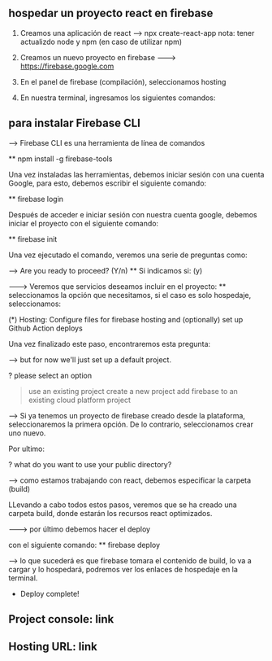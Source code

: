 ## hospedar un proyecto react en firebase 

1. Creamos una aplicación de react
   --> npx create-react-app
   nota: tener actualizdo node y npm (en caso de utilizar npm)

2. Creamos un nuevo proyecto en firebase
   ---> https://firebase.google.com

3. En el panel de firebase (compilación), seleccionamos hosting

4. En nuestra terminal, ingresamos los siguientes comandos:

## para instalar Firebase CLI

--> Firebase CLI es una herramienta de línea de comandos

** npm install -g firebase-tools

Una vez instaladas las herramientas, debemos iniciar sesión con una cuenta Google, para esto, debemos escribir el siguiente comando: 

** firebase login

Después de acceder e iniciar sesión con nuestra cuenta google, debemos iniciar el proyecto con el siguiente comando:

** firebase init

Una vez ejecutado el comando, veremos una serie de preguntas como:

 --> Are you ready to proceed? (Y/n)
  ** Si indicamos si: (y)

---> Veremos que servicios deseamos incluir en el proyecto:
** seleccionamos la opción que necesitamos, si el caso es solo hospedaje, seleccionamos:

(*) Hosting: Configure files for firebase hosting and (optionally) set up Github Action deploys

Una vez finalizado este paso, encontraremos esta pregunta:

--> but for now we'll just set up a default project.

? please select an option

> use an existing project
> create a new project
> add firebase to an existing cloud platform project

--> Si ya tenemos un proyecto de firebase creado desde la plataforma, seleccionaremos la primera opción. De lo contrario, seleccionamos crear uno nuevo.

Por ultimo:

? what do you want to use your public directory?

--> como estamos trabajando con react, debemos especificar la carpeta (build)

LLevando a cabo todos estos pasos, veremos que se ha creado una carpeta build, donde estarán los recursos react optimizados.

---> por último debemos hacer el deploy

con el siguiente comando:
** firebase deploy

--> lo que sucederá es que firebase tomara el contenido de build, lo va a cargar y lo hospedará, podremos ver los enlaces de hospedaje en la terminal.

+ Deploy complete!

## Project console: link
## Hosting URL: link







